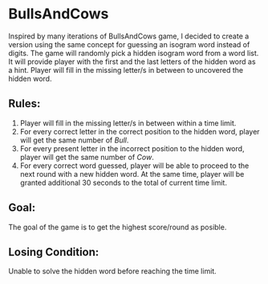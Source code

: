 # BullsAndCows
Inspired by many iterations of BullsAndCows game, I decided to create a version using the same concept for guessing an isogram word instead of digits. The game will randomly pick a hidden isogram word from a word list. It will provide player with the first and the last letters of the hidden word as a hint. Player will fill in the missing letter/s in between to uncovered the hidden word. 
## Rules:
1. Player will fill in the missing letter/s in between within a time limit.
2. For every correct letter in the correct position to the hidden word, player will get the same number of *Bull*.
3. For every present letter in the incorrect position to the hidden word, player will get the same number of *Cow*.
4. For every correct word guessed, player will be able to proceed to the next round with a new hidden word. At the same time, player will be granted additional 30 seconds to the total of current time limit. 
## Goal:
The goal of the game is to get the highest score/round as posible.
## Losing Condition:
Unable to solve the hidden word before reaching the time limit. 
